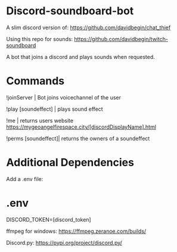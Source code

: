 # Discord-soundboard-bot

A slim discord version of: https://github.com/davidbegin/chat_thief  

Using this repo for sounds: https://github.com/davidbegin/twitch-soundboard

A bot that joins a discord and plays sounds when requested.

# Commands

!joinServer         | Bot joins voicechannel of the user 

!play [soundeffect] | plays sound effect

!me                 | returns users website https://mygeoangelfirespace.city/[discordDisplayName].html

!perms [soundeffect]| returns the owners of a soundeffect

 
# Additional Dependencies

Add a .env file:

# .env
DISCORD_TOKEN=[discord_token]


ffmpeg for windows: https://ffmpeg.zeranoe.com/builds/

Discord.py: https://pypi.org/project/discord.py/

